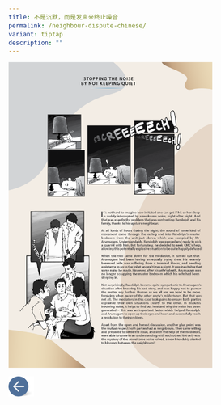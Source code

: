 ```yaml
---
title: 不是沉默，而是发声来终止噪音
permalink: /neighbour-dispute-chinese/
variant: tiptap
description: ""
---
```

<p></p>
<div class="isomer-image-wrapper">
<img style="width: 80%;" height="auto" width="100%" alt="" src="/images/MEDIATION STORIES/Noise_story_1_1.png">
</div>
<p></p><a class="isomer-image-wrapper" href="/disputes-suitable-for-mediation-chinese/"><img style="width: 10%;" height="auto" width="100%" alt="" src="/images/MEDIATION STORIES/Back_button.png"></a>
<p></p>